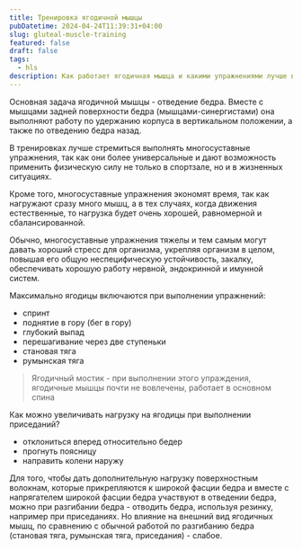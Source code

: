 ```yaml
---
title: Тренировка ягодичной мышцы
pubDatetime: 2024-04-24T11:39:31+04:00
slug: gluteal-muscle-training
featured: false
draft: false
tags:
  - hls
description: Как работает ягодичная мышца и какими упражнениями лучше всего ее загрузить.
---
```


Основная задача ягодичной мышцы - отведение бедра. Вместе с мышцами задней поверхности бедра (мышцами-синергистами) она выполняют работу по удержанию корпуса в вертикальном положении, а также по отведению бедра назад.

В тренировках лучше стремиться выполнять многосуставные упражнения, так как они более универсальные и дают возможность применить физическую силу не только в спортзале, но и в жизненных ситуациях.

Кроме того, многосуставные упражнения экономят время, так как нагружают сразу много мышц, а в тех случаях, когда движения естественные, то нагрузка будет очень хорошей, равномерной и сбалансированной.

Обычно, многосуставные упражнения тяжелы и тем самым могут давать хороший стресс для организма, укрепляя организм в целом, повышая его общую неспецифическую устойчивость, закалку, обеспечивать хорошую работу нервной, эндокринной и имунной систем.

Максимально ягодицы включаются при выполнении упражнений:

- спринт
- поднятие в гору (бег в гору)
- глубокий выпад
- перешагивание через две ступеньки
- становая тяга
- румынская тяга

> Ягодичный мостик - при выполнении этого упраждения, ягодичные мышцы почти не вовлечены, работает в основном спина

Как можно увеличивать нагрузку на ягодицы при выполнении приседаний?

- отклониться вперед относительно бедер
- прогнуть поясницу
- направить колени наружу

Для того, чтобы дать дополнительную нагрузку поверхностным волокнам, которые прикрепляются к широкой фасции бедра и вместе с напрягателем широкой фасции бедра участвуют в отведении бедра, можно при разгибании бедра - отводить бедра, используя резинку, например при приседаниях. Но влияние на внешний вид ягодичных мышц, по сравнению с обычной работой по разгибанию бедра (становая тяга, румынская тяга, приседания) - слабое.
